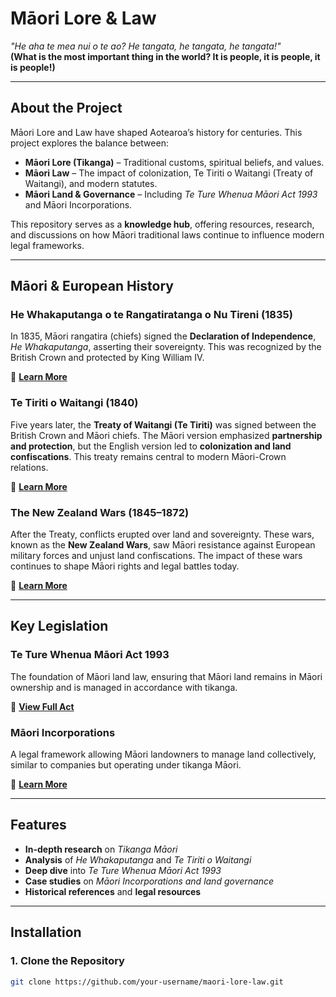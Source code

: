 # Māori Lore & Law   

*"He aha te mea nui o te ao? He tangata, he tangata, he tangata!"*  
**(What is the most important thing in the world? It is people, it is people, it is people!)**  

---

## About the Project  

Māori Lore and Law have shaped Aotearoa’s history for centuries. This project explores the balance between:  

- **Māori Lore (Tikanga)** – Traditional customs, spiritual beliefs, and values.  
- **Māori Law** – The impact of colonization, Te Tiriti o Waitangi (Treaty of Waitangi), and modern statutes.  
- **Māori Land & Governance** – Including *Te Ture Whenua Māori Act 1993* and Māori Incorporations.  

This repository serves as a **knowledge hub**, offering resources, research, and discussions on how Māori traditional laws continue to influence modern legal frameworks.  

---

## Māori & European History  

### **He Whakaputanga o te Rangatiratanga o Nu Tireni (1835)**  

In 1835, Māori rangatira (chiefs) signed the **Declaration of Independence**, *He Whakaputanga*, asserting their sovereignty. This was recognized by the British Crown and protected by King William IV.  

🔗 **[Learn More](https://nzhistory.govt.nz/politics/declaration-of-independence-taming-the-frontier)**  

### **Te Tiriti o Waitangi (1840)**  

Five years later, the **Treaty of Waitangi (Te Tiriti)** was signed between the British Crown and Māori chiefs. The Māori version emphasized **partnership and protection**, but the English version led to **colonization and land confiscations**. This treaty remains central to modern Māori-Crown relations.  

🔗 **[Learn More](https://waitangitribunal.govt.nz/)**  

### **The New Zealand Wars (1845–1872)**  

After the Treaty, conflicts erupted over land and sovereignty. These wars, known as the **New Zealand Wars**, saw Māori resistance against European military forces and unjust land confiscations. The impact of these wars continues to shape Māori rights and legal battles today.  

🔗 **[Learn More](https://teara.govt.nz/en/new-zealand-wars)**  

---

## Key Legislation  

### **Te Ture Whenua Māori Act 1993**  
The foundation of Māori land law, ensuring that Māori land remains in Māori ownership and is managed in accordance with tikanga.  

🔗 **[View Full Act](https://www.legislation.govt.nz/act/public/1993/0004/latest/DLM289882.html)**  

### **Māori Incorporations**  
A legal framework allowing Māori landowners to manage land collectively, similar to companies but operating under tikanga Māori.  

🔗 **[Learn More](https://maorilandcourt.govt.nz/)**  

---

## Features  

- **In-depth research** on *Tikanga Māori*  
- **Analysis** of *He Whakaputanga* and *Te Tiriti o Waitangi*  
- **Deep dive** into *Te Ture Whenua Māori Act 1993*  
- **Case studies** on *Māori Incorporations and land governance*  
- **Historical references** and **legal resources**  

---

## Installation  

### 1. Clone the Repository  
```bash
git clone https://github.com/your-username/maori-lore-law.git
